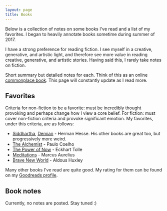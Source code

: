 ```yaml
---
layout: page
title: Books
---
```


<!-- {% for bookPost in site.posts.booksread %}
  * {{ bookPost.date | date_to_string }} &raquo; [ {{ bookPost.title }} ]({{ bookPost.url }})
{% endfor %} -->

Below is a collection of notes on some books I've read and a list of my favorites. I began to heavily annotate books sometime during summer of 2017. 

I have a strong preference for reading fiction. I see myself in a creative, generative, and artistic light, and therefore see more value in reading creative, generative, and artistic stories. Having said this, I rarely take notes on fiction. 

Short summary but detailed notes for each. Think of this as an online [commonplace book](https://en.wikipedia.org/wiki/Commonplace_book). This page will constantly update as I read more.

## Favorites

Criteria for non-fiction to be a favorite: must be incredibly thought provoking and perhaps change how I view a core belief. For fiction: must cover non-fiction criteria and provoke significant emotion. My favorites, under this criteria, are as follows:

- [Siddhartha](http://amzn.to/2eNQyxw), [Demian](http://amzn.to/2gTqchR) - Herman Hesse. His other books are great too, but progressively more weird.
- [The Alchemist](http://amzn.to/2jdYRHW) - Paulo Coelho
- [The Power of Now](http://amzn.to/2gTmOUq) - Eckhart Tolle
- [Meditations](http://amzn.to/2wPJpaL) - Marcus Aurelius
- [Brave New World](http://amzn.to/2gT1NFp) - Aldous Huxley

Many other books I've read are quite good. My rating for them can be found on my [Goodreads profile](https://www.goodreads.com/user/show/69825193-ron-boger).

## Book notes

Currently, no notes are posted. Stay tuned :)

<!-- {% for project in site.data.books %}
   <a href="{{ project.url }}">{{ project.name }}</a> — {{ project.descr}}
{% endfor %} -->

